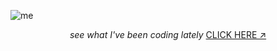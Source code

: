 ![me](https://github.com/user-attachments/assets/253eda6f-4e6c-4e53-a5ca-e4d24218b764)

<p align="center"> 
  <i>see what I've been coding lately</i>
  <a href="https://polyglotparrot.github.io/jump/" target="_blank" rel="noopener noreferrer">CLICK HERE ↗</a>
</p>

















  



